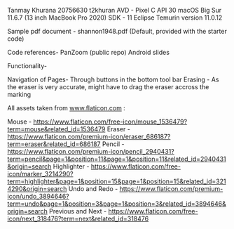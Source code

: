 Tanmay Khurana
20756630 t2khuran
AVD - Pixel C API 30
macOS Big Sur 11.6.7 (13 inch MacBook Pro 2020)
SDK - 11 Eclipse Temurin version 11.0.12

Sample pdf document - shannon1948.pdf (Default, provided with the starter code)

Code references- 
PanZoom (public repo)
Android slides

Functionality- 

Navigation of Pages- Through buttons in the bottom tool bar
Erasing - As the eraser is very accurate, might have to drag the eraser accross the marking

All assets taken from www.flaticon.com :

Mouse - https://www.flaticon.com/free-icon/mouse_1536479?term=mouse&related_id=1536479
Eraser - https://www.flaticon.com/premium-icon/eraser_686187?term=eraser&related_id=686187
Pencil - https://www.flaticon.com/premium-icon/pencil_2940431?term=pencil&page=1&position=11&page=1&position=11&related_id=2940431&origin=search
Highlighter - https://www.flaticon.com/free-icon/marker_3214290?term=highlighter&page=1&position=15&page=1&position=15&related_id=3214290&origin=search
Undo and Redo - https://www.flaticon.com/premium-icon/undo_3894646?term=undo&page=1&position=3&page=1&position=3&related_id=3894646&origin=search
Previous and Next - https://www.flaticon.com/free-icon/next_318476?term=next&related_id=318476
